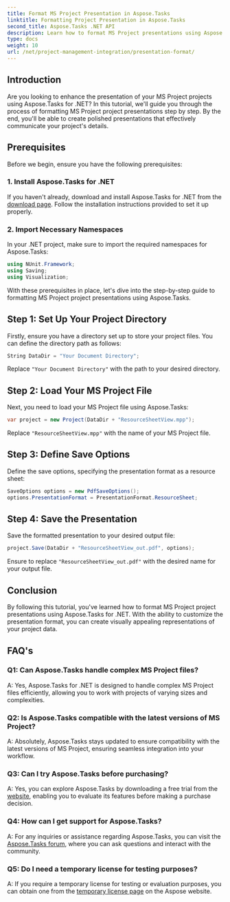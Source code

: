```yaml
---
title: Format MS Project Presentation in Aspose.Tasks
linktitle: Formatting Project Presentation in Aspose.Tasks
second_title: Aspose.Tasks .NET API
description: Learn how to format MS Project presentations using Aspose.Tasks for .NET. Enhance visualization and communication of project details effortlessly.
type: docs
weight: 10
url: /net/project-management-integration/presentation-format/
---
```

## Introduction

Are you looking to enhance the presentation of your MS Project projects using Aspose.Tasks for .NET? In this tutorial, we'll guide you through the process of formatting MS Project project presentations step by step. By the end, you'll be able to create polished presentations that effectively communicate your project's details.

## Prerequisites

Before we begin, ensure you have the following prerequisites:

### 1. Install Aspose.Tasks for .NET

If you haven't already, download and install Aspose.Tasks for .NET from the [download page](https://releases.aspose.com/tasks/net/). Follow the installation instructions provided to set it up properly.

### 2. Import Necessary Namespaces

In your .NET project, make sure to import the required namespaces for Aspose.Tasks:

```csharp
using NUnit.Framework;
using Saving;
using Visualization;
```

With these prerequisites in place, let's dive into the step-by-step guide to formatting MS Project project presentations using Aspose.Tasks.

## Step 1: Set Up Your Project Directory

Firstly, ensure you have a directory set up to store your project files. You can define the directory path as follows:

```csharp
String DataDir = "Your Document Directory";
```

Replace `"Your Document Directory"` with the path to your desired directory.

## Step 2: Load Your MS Project File

Next, you need to load your MS Project file using Aspose.Tasks:

```csharp
var project = new Project(DataDir + "ResourceSheetView.mpp");
```

Replace `"ResourceSheetView.mpp"` with the name of your MS Project file.

## Step 3: Define Save Options

Define the save options, specifying the presentation format as a resource sheet:

```csharp
SaveOptions options = new PdfSaveOptions();
options.PresentationFormat = PresentationFormat.ResourceSheet;
```

## Step 4: Save the Presentation

Save the formatted presentation to your desired output file:

```csharp
project.Save(DataDir + "ResourceSheetView_out.pdf", options);
```

Ensure to replace `"ResourceSheetView_out.pdf"` with the desired name for your output file.

## Conclusion

By following this tutorial, you've learned how to format MS Project project presentations using Aspose.Tasks for .NET. With the ability to customize the presentation format, you can create visually appealing representations of your project data.

## FAQ's

### Q1: Can Aspose.Tasks handle complex MS Project files?
A: Yes, Aspose.Tasks for .NET is designed to handle complex MS Project files efficiently, allowing you to work with projects of varying sizes and complexities.

### Q2: Is Aspose.Tasks compatible with the latest versions of MS Project?
A: Absolutely, Aspose.Tasks stays updated to ensure compatibility with the latest versions of MS Project, ensuring seamless integration into your workflow.

### Q3: Can I try Aspose.Tasks before purchasing?
A: Yes, you can explore Aspose.Tasks by downloading a free trial from the [website](https://releases.aspose.com/), enabling you to evaluate its features before making a purchase decision.

### Q4: How can I get support for Aspose.Tasks?
A: For any inquiries or assistance regarding Aspose.Tasks, you can visit the [Aspose.Tasks forum](https://forum.aspose.com/c/tasks/15), where you can ask questions and interact with the community.

### Q5: Do I need a temporary license for testing purposes?
A: If you require a temporary license for testing or evaluation purposes, you can obtain one from the [temporary license page](https://purchase.aspose.com/temporary-license/) on the Aspose website.
